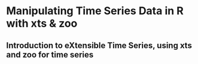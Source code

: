 # Manipulating Time Series Data in R with xts & zoo

## Introduction to eXtensible Time Series, using xts and zoo for time series